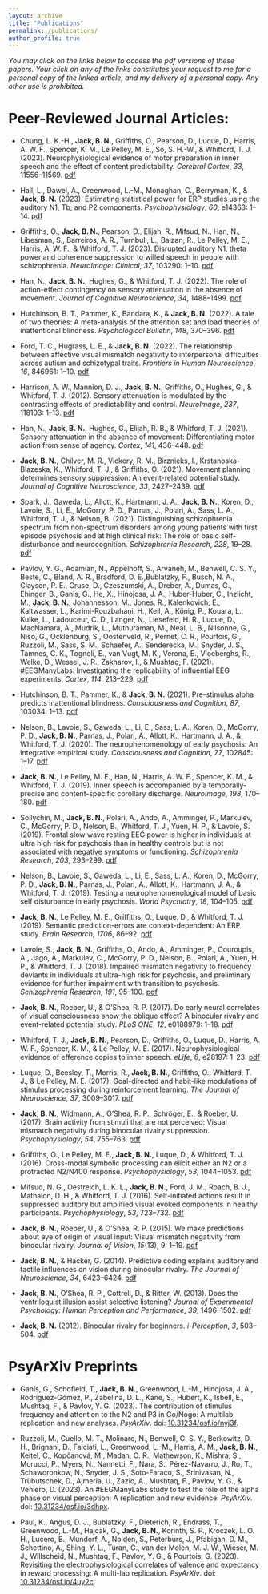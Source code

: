 ```yaml
---
layout: archive
title: "Publications"
permalink: /publications/
author_profile: true
---
```


<i>You may click on the links below to access the pdf versions of these papers. Your click on any of the links constitutes your request to me for a personal copy of the linked article, and my delivery of a personal copy. Any other use is prohibited.</i>

Peer-Reviewed Journal Articles:
======

* Chung, L. K.-H., <b>Jack, B. N.</b>, Griffiths, O., Pearson, D., Luque, D., Harris, A. W. F., Spencer, K. M., Le Pelley, M. E., So, S. H.-W., & Whitford, T. J. (2023). Neurophysiological evidence of motor preparation in inner speech and the effect of content predictability. <i>Cerebral Cortex</i>, <i>33</i>, 11556–11569. <a href="http:bradleynjack.github.io/files/10.1093_cercor_bhad389.pdf"> pdf</a>

* Hall, L., Dawel, A., Greenwood, L.-M., Monaghan, C., Berryman, K., & <b>Jack, B. N.</b> (2023). Estimating statistical power for ERP studies using the auditory N1, Tb, and P2 components. <i>Psychophysiology</i>, <i>60</i>, e14363: 1–14. <a href="http:bradleynjack.github.io/files/10.1111_psyp.14363.pdf"> pdf</a>

* Griffiths, O., <b>Jack, B. N.</b>, Pearson, D., Elijah, R., Mifsud, N., Han, N., Libesman, S., Barreiros, A. R., Turnbull, L., Balzan, R., Le Pelley, M. E., Harris, A. W. F., & Whitford, T. J. (2023). Disrupted auditory N1, theta power and coherence suppression to willed speech in people with schizophrenia. <i>NeuroImage: Clinical</i>, <i>37</i>, 103290: 1–10. <a href="http:bradleynjack.github.io/files/10.1016_j.nicl.2022.103290.pdf"> pdf</a>

* Han, N., <b>Jack, B. N.</b>, Hughes, G., & Whitford, T. J. (2022). The role of action-effect contingency on sensory attenuation in the absence of movement. <i>Journal of Cognitive Neuroscience</i>, <i>34</i>, 1488–1499. <a href="http:bradleynjack.github.io/files/10.1162_jocn_a_01867.pdf"> pdf</a>

* Hutchinson, B. T., Pammer, K., Bandara, K., & <b>Jack, B. N.</b> (2022). A tale of two theories: A meta-analysis of the attention set and load theories of inattentional blindness. <i>Psychological Bulletin</i>, <i>148</i>, 370–396. <a href="http:bradleynjack.github.io/files/10.1037_bul0000371.pdf"> pdf</a>

* Ford, T. C., Hugrass, L. E., & <b>Jack, B. N.</b> (2022). The relationship between affective visual mismatch negativity to interpersonal difficulties across autism and schizotypal traits. <i>Frontiers in Human Neuroscience</i>, <i>16</i>, 846961: 1–10. <a href="http:bradleynjack.github.io/files/10.3389_fnhum.2022.846961.pdf"> pdf</a>

* Harrison, A. W., Mannion, D. J., <b>Jack, B. N.</b>, Griffiths, O., Hughes, G., & Whitford, T. J. (2012). Sensory attenuation is modulated by the contrasting effects of predictability and control. <i>NeuroImage</i>, <i>237</i>, 118103: 1–13. <a href="http:bradleynjack.github.io/files/10.1016_j.neuroimage.2021.118103.pdf"> pdf</a>

* Han, N., <b>Jack, B. N.</b>, Hughes, G., Elijah, R. B., & Whitford, T. J. (2021). Sensory attenuation in the absence of movement: Differentiating motor action from sense of agency. <i>Cortex</i>, <i>141</i>, 436–448. <a href="http:bradleynjack.github.io/files/10.1016_j.cortex.2021.04.010.pdf"> pdf</a>

* <b>Jack, B. N.</b>, Chilver, M. R., Vickery, R. M., Birznieks, I., Krstanoska-Blazeska, K., Whitford, T. J., & Griffiths, O. (2021). Movement planning determines sensory suppression: An event-related potential study. <i>Journal of Cognitive Neuroscience</i>, <i>33</i>, 2427–2439. <a href="http:bradleynjack.github.io/files/10.1162_jocn_a_01747.pdf"> pdf</a>

* Spark, J., Gaweda, L., Allott, K., Hartmann, J. A., <b>Jack, B. N.</b>, Koren, D., Lavoie, S., Li, E., McGorry, P. D., Parnas, J., Polari, A., Sass, L. A., Whitford, T. J., & Nelson, B. (2021). Distinguishing schizophrenia spectrum from non-spectrum disorders among young patients with first episode psychosis and at high clinical risk: The role of basic self-disturbance and neurocognition. <i>Schizophrenia Research</i>, <i>228</i>, 19–28. <a href="http:bradleynjack.github.io/files/10.1016_j.schres.2020.11.061.pdf"> pdf</a>

* Pavlov, Y. G., Adamian, N., Appelhoff, S., Arvaneh, M., Benwell, C. S. Y., Beste, C., Bland, A. R., Bradford, D. E.,Bublatzky, F., Busch, N. A., Clayson, P. E., Cruse, D., Czeszumski, A., Dreber, A., Dumas, G., Ehinger, B., Ganis, G., He, X., Hinojosa, J. A., Huber-Huber, C., Inzlicht, M., <b>Jack, B. N.</b>, Johannesson, M., Jones, R., Kalenkovich, E., Kaltwasser, L., Karimi-Rouzbahani, H., Keil, A., König, P., Kouara, L., Kulke, L., Ladouceur, C. D., Langer, N., Liesefeld, H. R., Luque, D., MacNamara, A., Mudrik, L., Muthuraman, M., Neal, L. B., Nilsonne, G., Niso, G., Ocklenburg, S., Oostenveld, R., Pernet, C. R., Pourtois, G., Ruzzoli, M., Sass, S. M., Schaefer, A., Senderecka, M., Snyder, J. S., Tamnes, C. K., Tognoli, E., van Vugt, M. K., Verona, E., Vloeberghs, R., Welke, D., Wessel, J. R., Zakharov, I., & Mushtaq, F. (2021). #EEGManyLabs: Investigating the replicability of influential EEG experiments. <i>Cortex</i>, <i>114</i>, 213–229. <a href="http:bradleynjack.github.io/files/10.1016_j.cortex.2021.03.013.pdf"> pdf</a>

* Hutchinson, B. T., Pammer, K., & <b>Jack, B. N.</b> (2021). Pre-stimulus alpha predicts inattentional blindness. <i>Consciousness and Cognition</i>, <i>87</i>, 103034: 1–13. <a href="http:bradleynjack.github.io/files/10.1016_j.concog.2020.103034.pdf"> pdf</a>

* Nelson, B., Lavoie, S., Gaweda, L., Li, E., Sass, L. A., Koren, D., McGorry, P. D., <b>Jack, B. N.</b>, Parnas, J., Polari, A., Allott, K., Hartmann, J. A., & Whitford, T. J. (2020). The neurophenomenology of early psychosis: An integrative empirical study. <i>Consciousness and Cognition</i>, <i>77</i>, 102845: 1–17. <a href="http:bradleynjack.github.io/files/10.1016_j.concog.2019.102845.pdf"> pdf</a>

* <b>Jack, B. N.</b>, Le Pelley, M. E., Han, N., Harris, A. W. F., Spencer, K. M., & Whitford, T. J. (2019). Inner speech is accompanied by a temporally-precise and content-specific corollary discharge. <i>NeuroImage</i>, <i>198</i>, 170–180. <a href="http:bradleynjack.github.io/files/10.1016_j.neuroimage.2019.04.038.pdf"> pdf</a>

* Sollychin, M., <b>Jack, B. N.</b>, Polari, A., Ando, A., Amminger, P., Markulev, C., McGorry, P. D., Nelson, B., Whitford, T. J., Yuen, H. P., & Lavoie, S. (2019). Frontal slow wave resting EEG power is higher in individuals at ultra high risk for psychosis than in healthy controls but is not associated with negative symptoms or functioning. <i>Schizophrenia Research</i>, <i>203</i>, 293–299. <a href="http:bradleynjack.github.io/files/10.1016_j.schres.2019.01.039.pdf"> pdf</a>

* Nelson, B., Lavoie, S., Gaweda, L., Li, E., Sass, L. A., Koren, D., McGorry, P. D., <b>Jack, B. N.</b>, Parnas, J., Polari, A., Allott, K., Hartmann, J. A., & Whitford, T. J. (2019). Testing a neurophenomenological model of basic self disturbance in early psychosis. <i>World Psychiatry</i>, <i>18</i>, 104–105. <a href="http:bradleynjack.github.io/files/10.1002_wps.20597.pdf"> pdf</a>

* <b>Jack, B. N.</b>, Le Pelley, M. E., Griffiths, O., Luque, D., & Whitford, T. J. (2019). Semantic prediction-errors are context-dependent: An ERP study. <i>Brain Research</i>, <i>1706</i>, 86–92. <a href="http:bradleynjack.github.io/files/10.1016_j.brainres.2018.10.034.pdf"> pdf</a>

* Lavoie, S., <b>Jack, B. N.</b>, Griffiths, O., Ando, A., Amminger, P., Couroupis, A., Jago, A., Markulev, C., McGorry, P. D., Nelson, B., Polari, A., Yuen, H. P., & Whitford, T. J. (2018). Impaired mismatch negativity to frequency deviants in individuals at ultra-high risk for psychosis, and preliminary evidence for further impairment with transition to psychosis. <i>Schizophrenia Research</i>, <i>191</i>, 95–100. <a href="http:bradleynjack.github.io/files/10.1016_j.schres.2017.11.005.pdf"> pdf</a>

* <b>Jack, B. N.</b>, Roeber, U., & O’Shea, R. P. (2017). Do early neural correlates of visual consciousness show the oblique effect? A binocular rivalry and event-related potential study. <i>PLoS ONE</i>, <i>12</i>, e0188979: 1–18. <a href="http:bradleynjack.github.io/files/10.1371_journal.pone.0188979.pdf"> pdf</a>

* Whitford, T. J., <b>Jack, B. N.</b>, Pearson, D., Griffiths, O., Luque, D., Harris, A. W. F., Spencer, K. M., & Le Pelley, M. E. (2017). Neurophysiological evidence of efference copies to inner speech. <i>eLife</i>, <i>6</i>, e28197: 1–23. <a href="http:bradleynjack.github.io/files/10.7554_elife.28197.pdf"> pdf</a>

* Luque, D., Beesley, T., Morris, R., <b>Jack, B. N.</b>, Griffiths, O., Whitford, T. J., & Le Pelley, M. E. (2017). Goal-directed and habit-like modulations of stimulus processing during reinforcement learning. <i>The Journal of Neuroscience</i>, <i>37</i>, 3009–3017. <a href="http:bradleynjack.github.io/files/10.1523_jneurosci.3205-16.2017.pdf"> pdf</a>

* <b>Jack, B. N.</b>, Widmann, A., O’Shea, R. P., Schröger, E., & Roeber, U. (2017). Brain activity from stimuli that are not perceived: Visual mismatch negativity during binocular rivalry suppression. <i>Psychophysiology</i>, <i>54</i>, 755–763. <a href="http:bradleynjack.github.io/files/10.1111_psyp.12831.pdf"> pdf</a>

* Griffiths, O., Le Pelley, M. E., <b>Jack, B. N.</b>, Luque, D., & Whitford, T. J. (2016). Cross-modal symbolic processing can elicit either an N2 or a protracted N2/N400 response. <i>Psychophysiology</i>, <i>53</i>, 1044–1053. <a href="http:bradleynjack.github.io/files/10.1111_psyp.12649.pdf"> pdf</a>

* Mifsud, N. G., Oestreich, L. K. L., <b>Jack, B. N.</b>, Ford, J. M., Roach, B. J., Mathalon, D. H., & Whitford, T. J. (2016). Self-initiated actions result in suppressed auditory but amplified visual evoked components in healthy participants. <i>Psychophysiology</i>, <i>53</i>, 723–732. <a href="http:bradleynjack.github.io/files/10.1111_psyp.12605.pdf"> pdf</a>

* <b>Jack, B. N.</b>, Roeber, U., & O’Shea, R. P. (2015). We make predictions about eye of origin of visual input: Visual mismatch negativity from binocular rivalry. <i>Journal of Vision</i>, <i>15</i>(13), 9: 1–19. <a href="http:bradleynjack.github.io/files/10.1167_15.13.9.pdf"> pdf</a>

* <b>Jack, B. N.</b>, & Hacker, G. (2014). Predictive coding explains auditory and tactile influences on vision during binocular rivalry. <i>The Journal of Neuroscience</i>, <i>34</i>, 6423–6424. <a href="http:bradleynjack.github.io/files/10.1523_jneurosci.1040-14.2014.pdf"> pdf</a>

* <b>Jack, B. N.</b>, O’Shea, R. P., Cottrell, D., & Ritter, W. (2013). Does the ventriloquist illusion assist selective listening? <i>Journal of Experimental Psychology: Human Perception and Performance</i>, <i>39</i>, 1496–1502. <a href="http:bradleynjack.github.io/files/10.1037_a0033594.pdf"> pdf</a>

* <b>Jack, B. N.</b> (2012). Binocular rivalry for beginners. <i>i-Perception</i>, <i>3</i>, 503–504. <a href="http:bradleynjack.github.io/files/10.1068_i003ir.pdf"> pdf</a>

PsyArXiv Preprints
======

* Ganis, G., Schofield, T., <b>Jack, B. N.</b>, Greenwood, L.-M., Hinojosa, J. A., Rodriguez-Gómez, P., Zabelina, D. L., Kane, S., Hubert, K., Isbell, E., Mushtaq, F., & Pavlov, Y. G. (2023). The contribution of stimulus frequency and attention to the N2 and P3 in Go/Nogo: A multilab replication and new analyses. <i>PsyArXiv</i>. doi: <a href="https://osf.io/preprints/psyarxiv/nyj3f"> 10.31234/osf.io/nyj3f</a>.

* Ruzzoli, M., Cuello, M. T., Molinaro, N., Benwell, C. S. Y., Berkowitz, D. H., Brignani, D., Falciati, L., Greenwood, L.-M., Harris, A. M., <b>Jack, B. N.</b>, Keitel, C., Kopčanová, M., Madan, C. R., Mathewson, K., Mishra, S., Morucci, P., Myers, N., Nannetti, F., Nara, S., Pérez-Navarro, J., Ro, T., Schaworonkow, N., Snyder, J. S., Soto-Faraco, S., Srinivasan, N., Trübutschek, D., Ajmeria, U., Zazio, A., Mushtaq, F., Pavlov, Y. G., & Veniero, D. (2023). An #EEGManyLabs study to test the role of the alpha phase on visual perception: A replication and new evidence. <i>PsyArXiv</i>. doi: <a href="https://osf.io/preprints/psyarxiv/3dhpx"> 10.31234/osf.io/3dhpx</a>.

* Paul, K., Angus, D. J., Bublatzky, F., Dieterich, R., Endrass, T., Greenwood, L.-M., Hajcak, G., <b>Jack, B. N.</b>, Korinth, S. P., Kroczek, L. O. H., Lucero, B., Mundorf, A., Nolden, S., Peterburs, J., Pfabigan, D. M., Schettino, A., Shing, Y. L., Turan, G., van der Molen, M. J. W., Wieser, M. J., Willscheid, N., Mushtaq, F., Pavlov, Y. G., & Pourtois, G. (2023). Revisiting the electrophysiological correlates of valence and expectancy in reward processing: A multi-lab replication. <i>PsyArXiv</i>. doi: <a href="https://osf.io/preprints/psyarxiv/4uy2c"> 10.31234/osf.io/4uy2c</a>.
